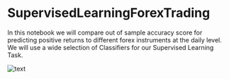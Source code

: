 # SupervisedLearningForexTrading
In this notebook we will compare out of sample accuracy score for predicting positive returns to different forex instruments at the daily level. We will use a wide selection of Classifiers for our Supervised Learning Task.

![text](https://github.com/manuzrpEd/SupervisedLearningForexTrading/blob/main/EURGBP.png)
